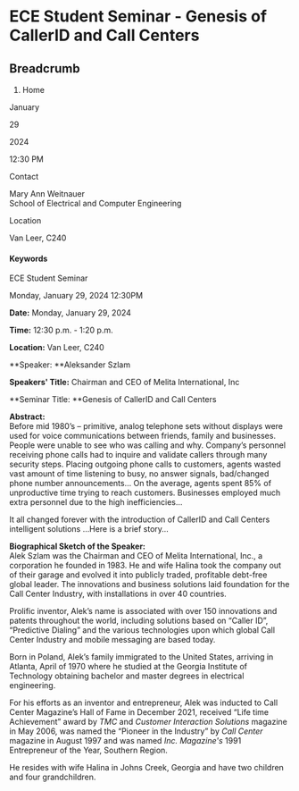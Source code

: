 #  ECE Student Seminar - Genesis of CallerID and Call Centers

## Breadcrumb

  1. Home

January

29

2024

12:30 PM

Contact

Mary Ann Weitnauer  
School of Electrical and Computer Engineering

Location

Van Leer, C240

#### Keywords

ECE Student Seminar

Monday, January 29, 2024 12:30PM

**Date:**  Monday, January 29, 2024

**Time:**  12:30 p.m. - 1:20 p.m.

**Location:** Van Leer, C240

**Speaker:  **Aleksander Szlam

**Speakers' Title:**  Chairman and CEO of Melita International, Inc

**Seminar Title:  **Genesis of CallerID and Call Centers

**Abstract:**  
Before mid 1980’s – primitive, analog telephone sets without displays were
used for voice communications between friends, family and businesses. People
were unable to see who was calling and why. Company’s personnel receiving
phone calls had to inquire and validate callers through many security steps.
Placing outgoing phone calls to customers, agents wasted vast amount of time
listening to busy, no answer signals, bad/changed phone number announcements…
On the average, agents spent 85% of unproductive time trying to reach
customers. Businesses employed much extra personnel due to the high
inefficiencies…

It all changed forever with the introduction of CallerID and Call Centers
intelligent solutions …Here is a brief story…

**Biographical Sketch of the Speaker:**  
Alek Szlam was the Chairman and CEO of Melita International, Inc., a
corporation he founded in 1983. He and wife Halina took the company out of
their garage and evolved it into publicly traded, profitable debt-free global
leader. The innovations and business solutions laid foundation for the Call
Center Industry, with installations in over 40 countries.

Prolific inventor, Alek’s name is associated with over 150 innovations and
patents throughout the world, including solutions based on “Caller ID”,
“Predictive Dialing” and the various technologies upon which global Call
Center Industry and mobile messaging are based today.

Born in Poland, Alek’s family immigrated to the United States, arriving in
Atlanta, April of 1970 where he studied at the Georgia Institute of Technology
obtaining bachelor and master degrees in electrical engineering.

For his efforts as an inventor and entrepreneur, Alek was inducted to Call
Center Magazine’s Hall of Fame in December 2021, received “Life time
Achievement” award by _TMC_ and _Customer Interaction Solutions_ magazine in
May 2006, was named the “Pioneer in the Industry” by _Call Center_ magazine in
August 1997 and was named _Inc. Magazine's_ 1991 Entrepreneur of the Year,
Southern Region.

He resides with wife Halina in Johns Creek, Georgia and have two children and
four grandchildren.

